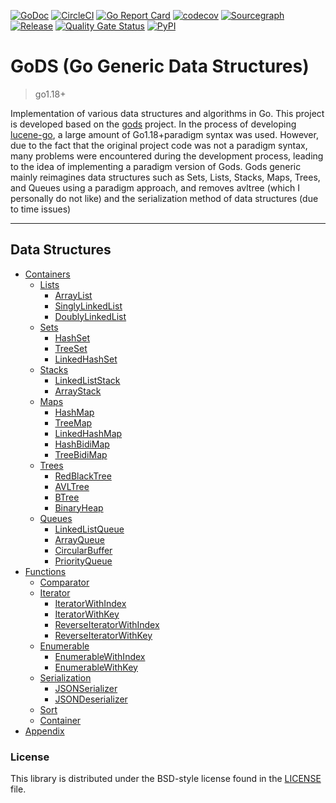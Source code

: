 [![GoDoc](https://godoc.org/github.com/geange/gods-generic?status.svg)](https://godoc.org/github.com/geange/gods-generic)
[![CircleCI](https://dl.circleci.com/status-badge/img/gh/geange/gods-generic/tree/main.svg?style=shield)](https://dl.circleci.com/status-badge/redirect/gh/geange/gods-generic/tree/main)
[![Go Report Card](https://goreportcard.com/badge/github.com/geange/gods-generic)](https://goreportcard.com/report/github.com/geange/gods-generic)
[![codecov](https://codecov.io/gh/geange/gods-generic/branch/master/graph/badge.svg)](https://codecov.io/gh/geange/gods-generic)
[![Sourcegraph](https://sourcegraph.com/github.com/geange/gods-generic/-/badge.svg)](https://sourcegraph.com/github.com/geange/gods-generic?badge)
[![Release](https://img.shields.io/github/release/geange/gods-generic.svg?style=flat-square)](https://github.com/geange/gods-generic/releases)
[![Quality Gate Status](https://sonarcloud.io/api/project_badges/measure?project=gods&metric=alert_status)](https://sonarcloud.io/summary/new_code?id=gods)
[![PyPI](https://img.shields.io/badge/License-BSD_2--Clause-green.svg)](https://github.com/geange/gods-generic/blob/main/LICENSE)

# GoDS (Go Generic Data Structures)

> go1.18+

Implementation of various data structures and algorithms in Go. This project is developed based on
the [gods](https://github.com/emirpasic/gods) project. In the process of
developing [lucene-go](https://github.com/geange/lucene-go), a large amount of
Go1.18+paradigm syntax was used. However, due to the fact that the original project code was not a paradigm syntax, many
problems were encountered during the development process, leading to the idea of implementing a paradigm version of
Gods. Gods generic mainly reimagines data structures such as Sets, Lists, Stacks, Maps, Trees, and Queues using a
paradigm approach, and removes avltree (which I personally do not like) and the serialization method of data
structures (due to time issues)

---

## Data Structures

- [Containers](#containers)
    - [Lists](#lists)
        - [ArrayList](#arraylist)
        - [SinglyLinkedList](#singlylinkedlist)
        - [DoublyLinkedList](#doublylinkedlist)
    - [Sets](#sets)
        - [HashSet](#hashset)
        - [TreeSet](#treeset)
        - [LinkedHashSet](#linkedhashset)
    - [Stacks](#stacks)
        - [LinkedListStack](#linkedliststack)
        - [ArrayStack](#arraystack)
    - [Maps](#maps)
        - [HashMap](#hashmap)
        - [TreeMap](#treemap)
        - [LinkedHashMap](#linkedhashmap)
        - [HashBidiMap](#hashbidimap)
        - [TreeBidiMap](#treebidimap)
    - [Trees](#trees)
        - [RedBlackTree](#redblacktree)
        - [AVLTree](#avltree)
        - [BTree](#btree)
        - [BinaryHeap](#binaryheap)
    - [Queues](#queues)
        - [LinkedListQueue](#linkedlistqueue)
        - [ArrayQueue](#arrayqueue)
        - [CircularBuffer](#circularbuffer)
        - [PriorityQueue](#priorityqueue)
- [Functions](#functions)
    - [Comparator](#comparator)
    - [Iterator](#iterator)
        - [IteratorWithIndex](#iteratorwithindex)
        - [IteratorWithKey](#iteratorwithkey)
        - [ReverseIteratorWithIndex](#reverseiteratorwithindex)
        - [ReverseIteratorWithKey](#reverseiteratorwithkey)
    - [Enumerable](#enumerable)
        - [EnumerableWithIndex](#enumerablewithindex)
        - [EnumerableWithKey](#enumerablewithkey)
    - [Serialization](#serialization)
        - [JSONSerializer](#jsonserializer)
        - [JSONDeserializer](#jsondeserializer)
    - [Sort](#sort)
    - [Container](#container)
- [Appendix](#appendix)

### License

This library is distributed under the BSD-style license found in
the [LICENSE](https://github.com/geange/gods-generic/blob/main/LICENSE) file.
